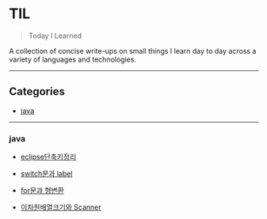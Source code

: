 # TIL

>Today I Learned

A collection of concise write-ups on small things I learn day to day across a variety of languages and technologies. 

***

## Categories

* [java](#java)

***

### java

- [eclipse단축키정리](./java/eclipse단축키정리.md)

- [switch문과 label](./java/switch문과_label.md)

- [for문과 형변환](./java/for문과_형변환.md)

- [이차원배열크기와 Scanner](./java/이차원배열크기와_Scanner.md)

  

